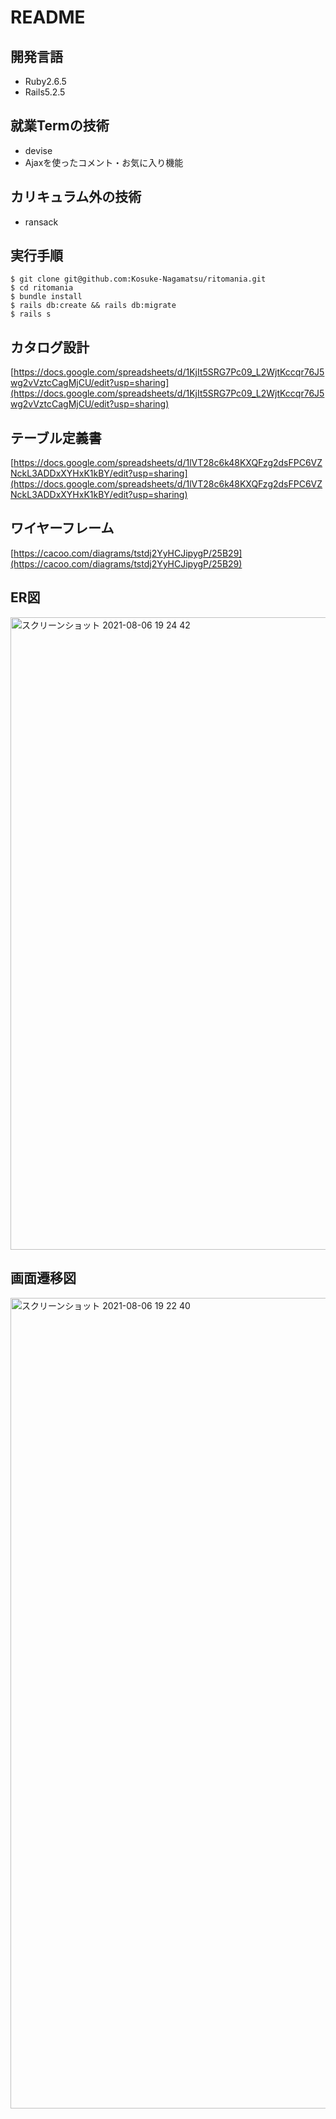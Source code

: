 # README
## 開発言語
- Ruby2.6.5
- Rails5.2.5
## 就業Termの技術
- devise
- Ajaxを使ったコメント・お気に入り機能
## カリキュラム外の技術
- ransack
## 実行手順
```
$ git clone git@github.com:Kosuke-Nagamatsu/ritomania.git
$ cd ritomania
$ bundle install
$ rails db:create && rails db:migrate
$ rails s
```
## カタログ設計
[https://docs.google.com/spreadsheets/d/1KjIt5SRG7Pc09_L2WjtKccqr76J5wg2vVztcCagMjCU/edit?usp=sharing](https://docs.google.com/spreadsheets/d/1KjIt5SRG7Pc09_L2WjtKccqr76J5wg2vVztcCagMjCU/edit?usp=sharing)
## テーブル定義書
[https://docs.google.com/spreadsheets/d/1lVT28c6k48KXQFzg2dsFPC6VZNckL3ADDxXYHxK1kBY/edit?usp=sharing](https://docs.google.com/spreadsheets/d/1lVT28c6k48KXQFzg2dsFPC6VZNckL3ADDxXYHxK1kBY/edit?usp=sharing)
## ワイヤーフレーム
[https://cacoo.com/diagrams/tstdj2YyHCJipygP/25B29](https://cacoo.com/diagrams/tstdj2YyHCJipygP/25B29)

## ER図
<img width="1012" alt="スクリーンショット 2021-08-06 19 24 42" src="https://user-images.githubusercontent.com/83779040/128497072-7ee8fa81-3cd7-4f63-9b0b-509853d39201.png">

## 画面遷移図
<img width="1297" alt="スクリーンショット 2021-08-06 19 22 40" src="https://user-images.githubusercontent.com/83779040/128496969-8b836112-0d1e-4315-ab14-143d59779d0d.png">

